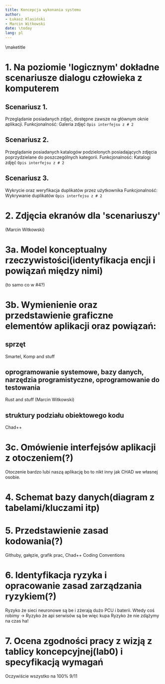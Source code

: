 ```yaml
---
title: Koncepcja wykonania systemu
author:
- Łukasz Klasiński
- Marcin Witkowski
date: \today
lang: pl
---
```


\maketitle

# 1. Na poziomie 'logicznym' dokładne scenariusze dialogu człowieka z komputerem

## Scenariusz 1.
Przeglądanie posiadanych zdjęć, dostępne zawsze na głównym oknie aplikacji.
Funkcjonalność: Galeria zdjęć
`Opis interfejsu z # 2`

## Scenariusz 2.
Przeglądanie posiadanych katalogów podzielonych posiadających zdjęcia poprzydzielane do poszczególnych kategorii.
Funkcjonalność: Katalogi zdjęć
`Opis interfejsu z # 2`

## Scenariusz 3.
Wykrycie oraz weryfikacja duplikatów przez użytkownika
Funkcjonalność: Wykrywanie duplikatów
`Opis interfejsu z # 2`

# 2. Zdjęcia ekranów dla 'scenariuszy'

(Marcin Witkowski)

# 3a. Model konceptualny rzeczywistości(identyfikacja encji i powiązań między nimi)

(to samo co w #4?)

# 3b. Wymienienie oraz przedstawienie graficzne elementów aplikacji oraz powiązań:

## sprzęt

Smartel, Komp and stuff

## oprogramowanie systemowe, bazy danych, narzędzia programistyczne, oprogramowanie do testowania
Rust and stuff
(Marcin Witkowski)

## struktury podziału obiektowego kodu
Chad++

# 3c. Omówienie interfejsów aplikacji z otoczeniem(?)
Otoczenie bardzo lubi naszą aplikację bo to nikt inny jak CHAD we własnej osobie.

# 4. Schemat bazy danych(diagram z tabelami/kluczami itp)

# 5. Przedstawienie zasad kodowania(?)
Githuby, gałęzie, grafik prac, Chad++ Coding Conventions

# 6. Identyfikacja ryzyka i opracowanie zasad zarządzania ryzykiem(?)
Ryzyko że sieci neuronowe są be i zżerają dużo PCU i baterii. Wtedy coś robimy ->
Ryzyko że api serwisów są be więc kupa
Ryzyko że nie zdążymy na czas ha!

# 7. Ocena zgodności pracy z wizją z tablicy koncepcyjnej(lab0) i specyfikacją wymagań
Oczywiście wszystko na 100% 9/11